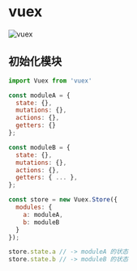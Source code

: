 # vuex
![vuex](https://vuex.vuejs.org/vuex.png)

## 初始化模块
```javascript
import Vuex from 'vuex'

const moduleA = {
  state: {},
  mutations: {},
  actions: {},
  getters: {}
};

const moduleB = {
  state: {},
  mutations: {},
  actions: {},
  getters: { ... },
};

const store = new Vuex.Store({
  modules: {
    a: moduleA,
    b: moduleB
  }
});

store.state.a // -> moduleA 的状态
store.state.b // -> moduleB 的状态
```
